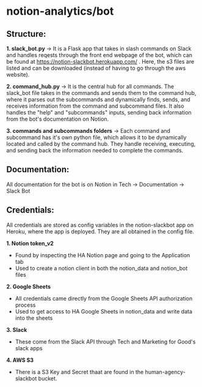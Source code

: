 # notion-analytics/bot
## Structure:
**1. slack_bot.py** -> It is a Flask app that takes in slash commands on Slack and handles reqests through the front end webpage of the bot, which can be found at https://notion-slackbot.herokuapp.com/ . Here, the s3 files are listed and can be downloaded (instead of having to go through the aws website).

**2. command_hub.py** -> It is the central hub for all commands. The slack_bot file takes in the commands and sends them to the command hub, where it parses out the subcommands and dynamically finds, sends, and receives information from the command and subcommand files. It also handles the "help" and "subcommands" inputs, sending back information from the bot's documentation on Notion.

**3. commands and subcommands folders** -> Each command and subcommand has it's own python file, which allows it to be dynamically located and called by the command hub. They handle receiving, executing, and sending back the information needed to complete the commands.

## Documentation:
All documentation for the bot is on Notion in Tech -> Documentation -> Slack Bot

## Credentials:
All credentials are stored as config variables in the notion-slackbot app on Heroku, where the app is deployed. They are all obtained in the config file.

**1. Notion token_v2**
  - Found by inspecting the HA Notion page and going to the Application tab
  - Used to create a notion client in both the notion_data and notion_bot files
  
**2. Google Sheets**
  - All credentials came directly from the Google Sheets API authorization process
  - Used to get access to HA Google Sheets in notion_data and write data into the sheets
  
**3. Slack**
 - These come from the Slack API through Tech and Marketing for Good's slack apps
 
 **4. AWS S3**
  - There is a S3 Key and Secret thaat are found in the human-agency-slackbot bucket.
 
 
